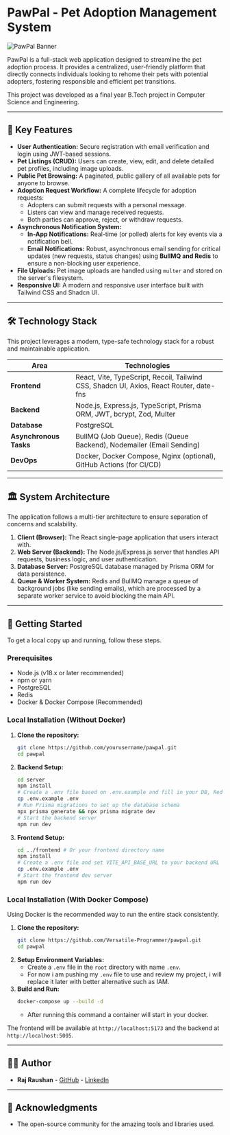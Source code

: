 # PawPal - Pet Adoption Management System

![PawPal Banner](https://via.placeholder.com/1200x300.png?text=PawPal%20-%20Connecting%20Pets%20with%20Loving%20Homes)
<!-- TODO: Replace the placeholder banner with a nice screenshot of your app's homepage -->

PawPal is a full-stack web application designed to streamline the pet adoption process. It provides a centralized, user-friendly platform that directly connects individuals looking to rehome their pets with potential adopters, fostering responsible and efficient pet transitions.

This project was developed as a final year B.Tech project in Computer Science and Engineering.

<!--**[Live Demo Link](https://your-live-demo-url.com)** <!-- TODO: Add your live deployment link here! -->

---

## 🌟 Key Features

- **User Authentication:** Secure registration with email verification and login using JWT-based sessions.
- **Pet Listings (CRUD):** Users can create, view, edit, and delete detailed pet profiles, including image uploads.
- **Public Pet Browsing:** A paginated, public gallery of all available pets for anyone to browse.
- **Adoption Request Workflow:** A complete lifecycle for adoption requests:
  - Adopters can submit requests with a personal message.
  - Listers can view and manage received requests.
  - Both parties can approve, reject, or withdraw requests.
- **Asynchronous Notification System:**
  - **In-App Notifications:** Real-time (or polled) alerts for key events via a notification bell.
  - **Email Notifications:** Robust, asynchronous email sending for critical updates (new requests, status changes) using **BullMQ and Redis** to ensure a non-blocking user experience.
- **File Uploads:** Pet image uploads are handled using `multer` and stored on the server's filesystem.
- **Responsive UI:** A modern and responsive user interface built with Tailwind CSS and Shadcn UI.

---

## 🛠️ Technology Stack

This project leverages a modern, type-safe technology stack for a robust and maintainable application.

| Area                  | Technologies                                                                          |
| --------------------- | ------------------------------------------------------------------------------------- |
| **Frontend**          | React, Vite, TypeScript, Recoil, Tailwind CSS, Shadcn UI, Axios, React Router, date-fns |
| **Backend**           | Node.js, Express.js, TypeScript, Prisma ORM, JWT, bcrypt, Zod, Multer                 |
| **Database**          | PostgreSQL                                                                            |
| **Asynchronous Tasks**| BullMQ (Job Queue), Redis (Queue Backend), Nodemailer (Email Sending)                     |
| **DevOps**              | Docker, Docker Compose, Nginx (optional), GitHub Actions (for CI/CD)                    |

---

## 🏛️ System Architecture

The application follows a multi-tier architecture to ensure separation of concerns and scalability.

<!-- TODO: Insert your system architecture diagram here -->
<!-- Example: -->
<!-- ![System Architecture Diagram](./docs/architecture.png) -->

1.  **Client (Browser):** The React single-page application that users interact with.
2.  **Web Server (Backend):** The Node.js/Express.js server that handles API requests, business logic, and user authentication.
3.  **Database Server:** PostgreSQL database managed by Prisma ORM for data persistence.
4.  **Queue & Worker System:** Redis and BullMQ manage a queue of background jobs (like sending emails), which are processed by a separate worker service to avoid blocking the main API.

---

## 🚀 Getting Started

To get a local copy up and running, follow these steps.

### Prerequisites

- Node.js (v18.x or later recommended)
- npm or yarn
- PostgreSQL
- Redis
- Docker & Docker Compose (Recommended)

### Local Installation (Without Docker)

1.  **Clone the repository:**
    ```sh
    git clone https://github.com/yourusername/pawpal.git
    cd pawpal
    ```
2.  **Backend Setup:**
    ```sh
    cd server
    npm install
    # Create a .env file based on .env.example and fill in your DB, Redis, JWT, and SMTP credentials.
    cp .env.example .env 
    # Run Prisma migrations to set up the database schema
    npx prisma generate && npx prisma migrate dev
    # Start the backend server
    npm run dev
    ```
3.  **Frontend Setup:**
    ```sh
    cd ../frontend # Or your frontend directory name
    npm install
    # Create a .env file and set VITE_API_BASE_URL to your backend URL (e.g., http://localhost:3001/api)
    cp .env.example .env
    # Start the frontend dev server
    npm run dev
    ```

### Local Installation (With Docker Compose)

Using Docker is the recommended way to run the entire stack consistently.

1.  **Clone the repository:**
    ```sh
    git clone https://github.com/Versatile-Programmer/pawpal.git
    cd pawpal
    ```
2.  **Setup Environment Variables:**
    - Create a `.env` file in the `root` directory with name `.env`.
    - For now i am pushing my `.env` file to use and review my project, i will replace it later with better alternative such as IAM.
3.  **Build and Run:**
    ```sh
    docker-compose up --build -d
    ```
    - After running this command a container will start in your docker.

The frontend will be available at `http://localhost:5173` and the backend at `http://localhost:5005`.

---

## 🧑‍💻 Author

-   **Raj Raushan** - [GitHub](https://github.com/Versatile-Programmer) - [LinkedIn](https://www.linkedin.com/in/raj-raushan-43860b248/)

---


## 🙏 Acknowledgments

-   The open-source community for the amazing tools and libraries used.
